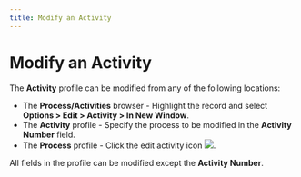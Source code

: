 ```yaml
---
title: Modify an Activity
---
```


# Modify an Activity


The **Activity** profile can be  modified from any of the following locations:

- The **Process/Activities**  browser - Highlight the record and select **Options 
 &gt; Edit &gt; Activity &gt; In New Window**.
- The **Activity** profile - Specify the process to be modified in the **Activity 
 Number** field.
- The **Process**  profile - Click the edit activity icon ![]({{site.crm_baseurl}}/img/crm_open_folder.gif).



All fields in the profile can be modified except the **Activity 
 Number**.
